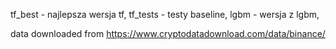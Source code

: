 tf_best - najlepsza wersja tf,
tf_tests - testy baseline,
lgbm - wersja z lgbm,

data downloaded from https://www.cryptodatadownload.com/data/binance/
